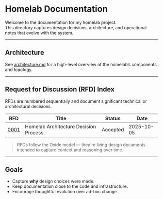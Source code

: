 # Homelab Documentation

Welcome to the documentation for my homelab project.  
This directory captures design decisions, architecture, and operational notes that evolve with the system.

---

## Architecture
See [architecture.md](architecture.md) for a high-level overview of the homelab’s components and topology.

---

## Request for Discussion (RFD) Index

RFDs are numbered sequentially and document significant technical or architectural decisions.

<!-- This section is automatically managed by scripts/rfd.py - do not edit manually -->
<!-- BEGIN RFD INDEX -->
| RFD | Title | Status | Date |
|-----|-------|---------|------|
| [0001](rfds/0001-homelab-architecture-decision-process.md) | Homelab Architecture Decision Process | Accepted | 2025-10-05 |
<!-- END RFD INDEX -->

> RFDs follow the Oxide model — they're living design documents intended to capture context and reasoning over time.

---

## Goals
- Capture **why** design choices were made.
- Keep documentation close to the code and infrastructure.
- Encourage thoughtful evolution over ad-hoc change.
